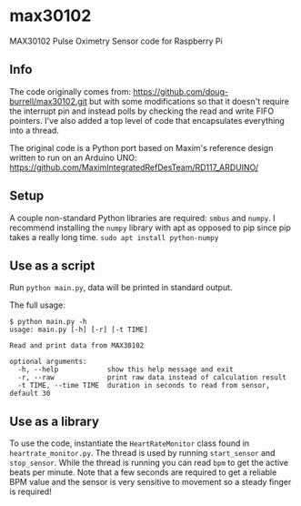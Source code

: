 # max30102
MAX30102 Pulse Oximetry Sensor code for Raspberry Pi

## Info
The code originally comes from: https://github.com/doug-burrell/max30102.git
but with some modifications so that it doesn't require the interrupt pin and
instead polls by checking the read and write FIFO pointers. I've also added a
top level of code that encapsulates everything into a thread.

The original code is a Python port based on Maxim's reference design written to
run on an Arduino UNO: https://github.com/MaximIntegratedRefDesTeam/RD117_ARDUINO/

## Setup
A couple non-standard Python libraries are required: `smbus` and `numpy`. I recommend
installing the `numpy` library with apt as opposed to pip since pip takes a really
long time.
`sudo apt install python-numpy`

## Use as a script

Run `python main.py`, data will be printed in standard output. 

The full usage:

```
$ python main.py -h
usage: main.py [-h] [-r] [-t TIME]

Read and print data from MAX30102

optional arguments:
  -h, --help            show this help message and exit
  -r, --raw             print raw data instead of calculation result
  -t TIME, --time TIME  duration in seconds to read from sensor, default 30
```

## Use as a library
To use the code, instantiate the `HeartRateMonitor` class found in `heartrate_monitor.py`.
The thread is used by running `start_sensor` and `stop_sensor`. While the thread
is running you can read `bpm` to get the active beats per minute. Note that a few
seconds are required to get a reliable BPM value and the sensor is very sensitive
to movement so a steady finger is required!

